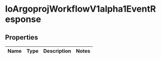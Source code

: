 
# IoArgoprojWorkflowV1alpha1EventResponse

## Properties
Name | Type | Description | Notes
------------ | ------------- | ------------- | -------------



